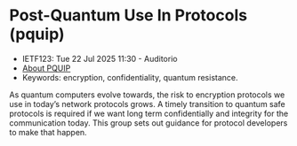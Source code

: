 # Post-Quantum Use In Protocols (pquip)
* <IETFschedule>IETF123: Tue 22 Jul 2025 11:30 - Auditorio</IETFschedule>
* [About PQUIP](https://datatracker.ietf.org/group/pquip/about/)
* Keywords: encryption, confidentiality, quantum resistance.  


As quantum computers evolve towards, the risk to encryption protocols we use in today’s network protocols grows. A timely transition to quantum safe protocols is required if we want long term confidentially and integrity for the communication today. This group sets out guidance for protocol developers to make that happen.
